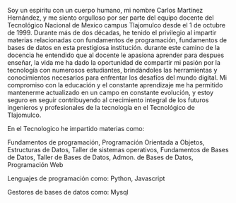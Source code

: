 Soy un espiritu con un cuerpo humano, mi nombre Carlos Martínez Hernández, y me siento orgulloso por ser parte del equipo docente del Tecnológico Nacional de Mexico campus Tlajomulco desde el 1 de octubre de 1999. Durante más de dos décadas, he tenido el privilegio al impartir materias relacionadas con fundamentos de  programación, fundamentos de bases de datos en esta prestigiosa institución. durante este camino de la docencia he entendido que al docente le apasiona aprender para despues enseñar, la vida me ha dado la oportunidad de compartir mi pasión por la tecnología con numerosos estudiantes, brindándoles las herramientas y conocimientos necesarios para enfrentar los desafíos del mundo digital. Mi compromiso con la educación y el constante aprendizaje me ha permitido mantenerme actualizado en un campo en constante evolución, y estoy seguro en seguir contribuyendo al crecimiento integral de los futuros ingenieros y profesionales de la tecnología en el Tecnológico de Tlajomulco.

En el Tecnologico he impartido materias como:

Fundamentos de programación, Programación Orientada a Objetos, Estructuras de Datos, Taller de sistemas operativos, Fundamentos de Bases de Datos, Taller de Bases de Datos, Admon. de Bases de Datos, Programación Web

Lenguajes de programación como: Python, Javascript

Gestores de bases de datos como: Mysql

